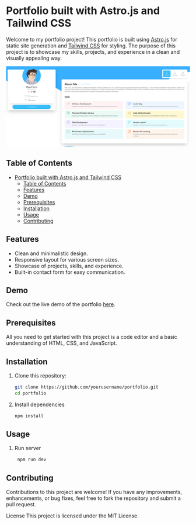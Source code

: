 # Portfolio built with Astro.js and Tailwind CSS

Welcome to my portfolio project! This portfolio is built using [Astro.js](https://astro.build/) for static site generation and [Tailwind CSS](https://tailwindcss.com/) for styling. The purpose of this project is to showcase my skills, projects, and experience in a clean and visually appealing way.

![screenshot](screenshot.png)

## Table of Contents

- [Portfolio built with Astro.js and Tailwind CSS](#portfolio-built-with-astrojs-and-tailwind-css)
  - [Table of Contents](#table-of-contents)
  - [Features](#features)
  - [Demo](#demo)
  - [Prerequisites](#prerequisites)
  - [Installation](#installation)
  - [Usage](#usage)
  - [Contributing](#contributing)

## Features

- Clean and minimalistic design.
- Responsive layout for various screen sizes.
- Showcase of projects, skills, and experience.
- Built-in contact form for easy communication.

## Demo

Check out the live demo of the portfolio [here](https://dylasx.github.io/astro-portfolio/).

## Prerequisites

All you need to get started with this project is a code editor and a basic understanding of HTML, CSS, and JavaScript.

## Installation

1. Clone this repository:

   ```bash
   git clone https://github.com/yourusername/portfolio.git
   cd portfolio

2. Install dependencies

    ```bash
    npm install
    ```

## Usage

1. Run server


    ```bash
     npm run dev
    ```

## Contributing

Contributions to this project are welcome! If you have any improvements, enhancements, or bug fixes, feel free to fork the repository and submit a pull request.

License
This project is licensed under the MIT License.

